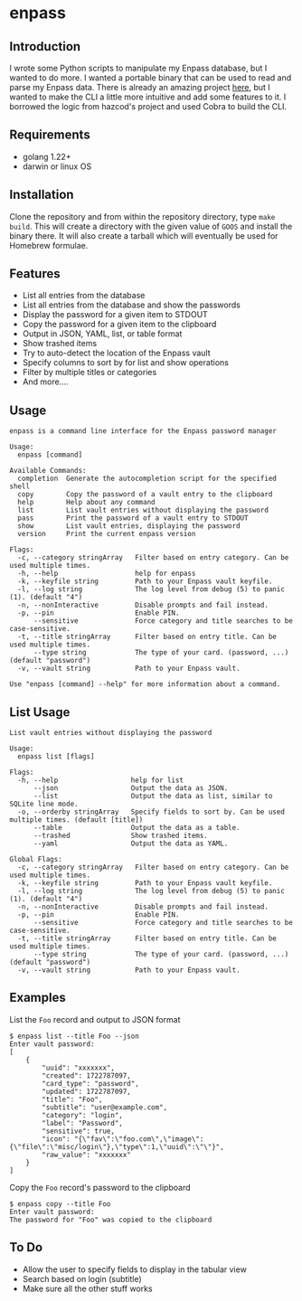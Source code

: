 # enpass

## Introduction
I wrote some Python scripts to manipulate my Enpass database, but I wanted to do more. I wanted a portable binary that can be used to read and parse my Enpass data. There is already an amazing project [here](https://github.com/hazcod/enpass-cli.git), but I wanted to make the CLI a little more intuitive and add some features to it. I borrowed the logic from hazcod's project and used Cobra to build the CLI.

## Requirements
* golang 1.22+
* darwin or linux OS

## Installation
Clone the repository and from within the repository directory, type `make build`. This will create a directory with the given value of `GOOS` and install the binary there. It will also create a tarball which will eventually be used for Homebrew formulae.

## Features
* List all entries from the database
* List all entries from the database and show the passwords
* Display the password for a given item to STDOUT
* Copy the password for a given item to the clipboard
* Output in JSON, YAML, list, or table format
* Show trashed items
* Try to auto-detect the location of the Enpass vault
* Specify columns to sort by for list and show operations
* Filter by multiple titles or categories
* And more....

## Usage
```
enpass is a command line interface for the Enpass password manager

Usage:
  enpass [command]

Available Commands:
  completion  Generate the autocompletion script for the specified shell
  copy        Copy the password of a vault entry to the clipboard
  help        Help about any command
  list        List vault entries without displaying the password
  pass        Print the password of a vault entry to STDOUT
  show        List vault entries, displaying the password
  version     Print the current enpass version

Flags:
  -c, --category stringArray   Filter based on entry category. Can be used multiple times.
  -h, --help                   help for enpass
  -k, --keyfile string         Path to your Enpass vault keyfile.
  -l, --log string             The log level from debug (5) to panic (1). (default "4")
  -n, --nonInteractive         Disable prompts and fail instead.
  -p, --pin                    Enable PIN.
      --sensitive              Force category and title searches to be case-sensitive.
  -t, --title stringArray      Filter based on entry title. Can be used multiple times.
      --type string            The type of your card. (password, ...) (default "password")
  -v, --vault string           Path to your Enpass vault.

Use "enpass [command] --help" for more information about a command.
```

## List Usage
```
List vault entries without displaying the password

Usage:
  enpass list [flags]

Flags:
  -h, --help                  help for list
      --json                  Output the data as JSON.
      --list                  Output the data as list, similar to SQLite line mode.
  -o, --orderby stringArray   Specify fields to sort by. Can be used multiple times. (default [title])
      --table                 Output the data as a table.
      --trashed               Show trashed items.
      --yaml                  Output the data as YAML.

Global Flags:
  -c, --category stringArray   Filter based on entry category. Can be used multiple times.
  -k, --keyfile string         Path to your Enpass vault keyfile.
  -l, --log string             The log level from debug (5) to panic (1). (default "4")
  -n, --nonInteractive         Disable prompts and fail instead.
  -p, --pin                    Enable PIN.
      --sensitive              Force category and title searches to be case-sensitive.
  -t, --title stringArray      Filter based on entry title. Can be used multiple times.
      --type string            The type of your card. (password, ...) (default "password")
  -v, --vault string           Path to your Enpass vault.
```

## Examples
List the `Foo` record and output to JSON format
```
$ enpass list --title Foo --json
Enter vault password:
[
    {
        "uuid": "xxxxxxx",
        "created": 1722787097,
        "card_type": "password",
        "updated": 1722787097,
        "title": "Foo",
        "subtitle": "user@example.com",
        "category": "login",
        "label": "Password",
        "sensitive": true,
        "icon": "{\"fav\":\"foo.com\",\"image\":{\"file\":\"misc/login\"},\"type\":1,\"uuid\":\"\"}",
        "raw_value": "xxxxxxx"
    }
]
```

Copy the `Foo` record's password to the clipboard
```
$ enpass copy --title Foo
Enter vault password:
The password for "Foo" was copied to the clipboard
```


## To Do
* Allow the user to specify fields to display in the tabular view
* Search based on login (subtitle)
* Make sure all the other stuff works
